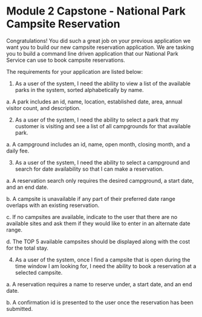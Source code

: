 # Module 2 Capstone - National Park Campsite Reservation  

Congratulations! You did such a great job on your previous application we want you to build our new campsite reservation application. We are tasking you to build a command line driven application that our National Park Service can use to book campsite reservations.  
 
The requirements for your application are listed below: 
 
1. As a user of the system, I need the ability to view a list of the available parks in the system, sorted alphabetically by name.  
 
a. A park includes an id, name, location, established date, area, annual visitor count, and description. 
 
2. As a user of the system, I need the ability to select a park that my customer is visiting and see a list of all campgrounds for that available park.  
 
a. A campground includes an id, name, open month, closing month, and a daily fee. 
 
3. As a user of the system, I need the ability to select a campground and search for date availability so that I can make a reservation. 
 
a. A reservation search only requires the desired campground, a start date, and an end date. 
 
b. A campsite is unavailable if any part of their preferred date range overlaps with an existing reservation. 
 
c. If no campsites are available, indicate to the user that there are no available sites and ask them if they would like to enter in an alternate date range. 
 
d. The TOP 5 available campsites should be displayed along with the cost for the total stay. 

4. As a user of the system, once I find a campsite that is open during the time window I am looking for, I need the ability to book a reservation at a selected campsite. 
 
a. A reservation requires a name to reserve under, a start date, and an end date. 
 
b. A confirmation id is presented to the user once the reservation has been submitted. 
 
